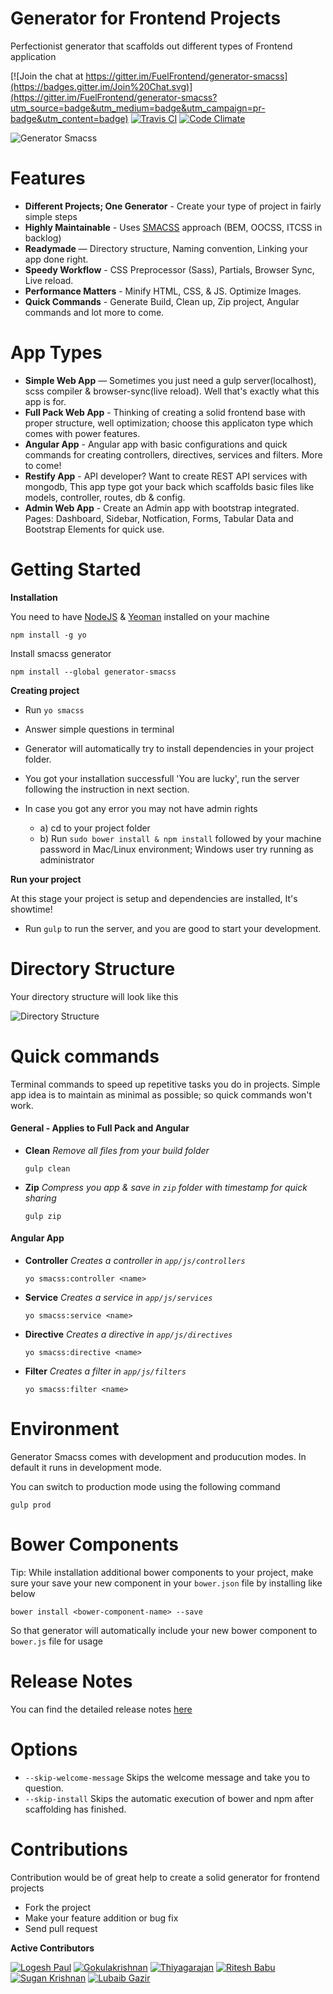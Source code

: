 # Generator for Frontend Projects

Perfectionist generator that scaffolds out different types of Frontend application

[![Join the chat at https://gitter.im/FuelFrontend/generator-smacss](https://badges.gitter.im/Join%20Chat.svg)](https://gitter.im/FuelFrontend/generator-smacss?utm_source=badge&utm_medium=badge&utm_campaign=pr-badge&utm_content=badge) [![Travis CI](https://api.travis-ci.org/FuelFrontend/generator-smacss.svg?branch=master)](https://travis-ci.org/FuelFrontend/generator-smacss) [![Code Climate](https://codeclimate.com/github/FuelFrontend/generator-smacss/badges/gpa.svg)](https://codeclimate.com/github/FuelFrontend/generator-smacss)

![Generator Smacss](https://raw.githubusercontent.com/FuelFrontend/generator-smacss/master/smacss-in-action.png "Generator Smacss")

# Features

- **Different Projects; One Generator** - Create your type of project in fairly simple steps
- **Highly Maintainable** - Uses [SMACSS](https://smacss.com/) approach (BEM, OOCSS, ITCSS in backlog)
- **Readymade** — Directory structure, Naming convention, Linking your app done right.
- **Speedy Workflow** - CSS Preprocessor (Sass), Partials, Browser Sync, Live reload.
- **Performance Matters**  - Minify HTML, CSS, & JS. Optimize Images.
- **Quick Commands** - Generate Build, Clean up, Zip project, Angular commands and lot more to come.

# App Types

- **Simple Web App** — Sometimes you just need a gulp server(localhost), scss compiler & browser-sync(live reload). Well that's exactly what this app is for.
- **Full Pack Web App** - Thinking of creating a solid frontend base with proper structure, well optimization; choose this applicaton type which comes with power features.
- **Angular App** - Angular app with basic configurations and quick commands for creating controllers, directives, services and filters. More to come!
- **Restify App** - API developer? Want to create REST API services with mongodb, This app type got your back which scaffolds basic files like models, controller, routes, db & config.
- **Admin Web App** - Create an Admin app with bootstrap integrated. Pages: Dashboard, Sidebar, Notfication, Forms, Tabular Data and Bootstrap Elements for quick use.

# Getting Started

**Installation**

You need to have [NodeJS](http://nodejs.org/) & [Yeoman](http://yeoman.io/) installed on your machine
```````
npm install -g yo
````````

Install smacss generator
```````
npm install --global generator-smacss
```````

**Creating project**

- Run `yo smacss`
- Answer simple questions in terminal
- Generator will automatically try to install dependencies in your project folder.

- You got your installation successfull 'You are lucky', run the server following the instruction in next section.
- In case you got any error you may not have admin rights
    - a) cd to your project folder
    - b) Run `sudo bower install & npm install` followed by your machine password in Mac/Linux environment; Windows user try running as administrator

**Run your project**

At this stage your project is setup and dependencies are installed, It's showtime!

- Run `gulp` to run the server, and you are good to start your development.

# Directory Structure

Your directory structure will look like this

![Directory Structure](https://raw.githubusercontent.com/FuelFrontend/generator-smacss/master/app-structure.png "Directory Structure")

# Quick commands

Terminal commands to speed up repetitive tasks you do in projects. Simple app idea is to maintain as minimal as possible; so quick commands won't work.

#### General - Applies to Full Pack and Angular

* **Clean** _Remove all files from your build folder_

  ```````
  gulp clean
  ```````

* **Zip** _Compress you app & save in `zip` folder with timestamp for quick sharing_

  ```````
  gulp zip
  ```````

#### Angular App

* **Controller** _Creates a controller in `app/js/controllers`_

  ```````
  yo smacss:controller <name>
  ```````

* **Service** _Creates a service in `app/js/services`_

  ```````
  yo smacss:service <name>
  ```````

* **Directive** _Creates a directive in `app/js/directives`_

  ```````
  yo smacss:directive <name>
  ```````

* **Filter** _Creates a filter in `app/js/filters`_

  ```````
  yo smacss:filter <name>
  ```````

# Environment

Generator Smacss comes with development and producution modes. In default it runs in development mode.

You can switch to production mode using the following command

```````
gulp prod
```````

# Bower Components

Tip: While installation additional bower components to your project, make sure your save your new component
in your `bower.json` file by installing like below

```````
bower install <bower-component-name> --save
```````

So that generator will automatically include your new bower component to `bower.js` file for usage

# Release Notes

You can find the detailed release notes [here](https://github.com/FuelFrontend/generator-smacss/blob/master/release.md)

<!-- TODO: Add documentaiton and enable this
# Docs

To be updated soon... stay tuned
-->

# Options

- `--skip-welcome-message` Skips the welcome message and take you to question.
- `--skip-install` Skips the automatic execution of bower and npm after scaffolding has finished.

# Contributions

Contribution would be of great help to create a solid generator for frontend projects

* Fork the project
* Make your feature addition or bug fix
* Send pull request

**Active Contributors**

[![Logesh Paul](https://avatars3.githubusercontent.com/u/41541?v=3&s=72)](http:/www.github.com/logeshpaul) [![Gokulakrishnan](https://avatars0.githubusercontent.com/u/2944237?v=3&s=72)](https://github.com/gokulkrishh) [![Thiyagarajan](https://avatars2.githubusercontent.com/u/9147343?v=3&s=72)](https://github.com/ThiyagarajanJ) [![Ritesh Babu](https://avatars3.githubusercontent.com/u/736660?v=3&s=72)](https://github.com/riteshbabu) [![Sugan Krishnan](https://avatars1.githubusercontent.com/u/680120?v=3&s=72)](https://github.com/rgksugan) [![Lubaib Gazir](https://avatars2.githubusercontent.com/u/6895882?v=3&s=72)](https://github.com/lubaibgazir)
